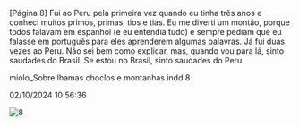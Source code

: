 [Página 8]
Fui ao Peru pela primeira vez quando eu tinha três anos e
conheci muitos primos, primas, tios e tias. Eu me diverti um
montão, porque todos falavam em espanhol (e eu entendia
tudo) e sempre pediam que eu falasse em português para eles
aprenderem algumas palavras.
Já fui duas vezes ao Peru. Não sei bem como explicar, mas,
quando vou para lá, sinto saudades do Brasil. Se estou no
Brasil, sinto saudades do Peru.


miolo_Sobre lhamas choclos e montanhas.indd 8

02/10/2024 10:56:36

![8](./img/page_8-01.jpg)
